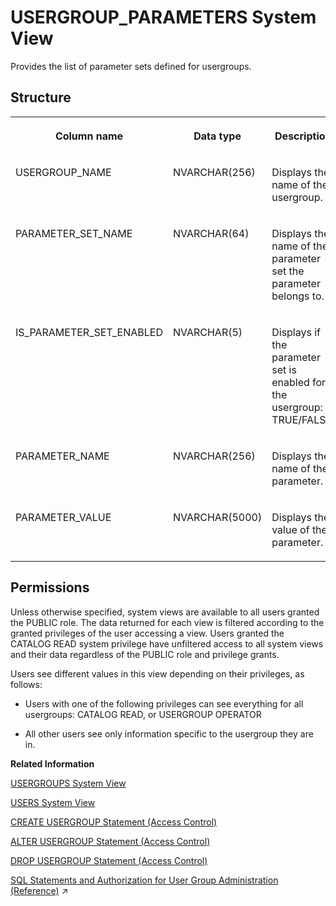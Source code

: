 <!-- loio365bd214980f44bc91d39ca5f0135a2e -->

# USERGROUP\_PARAMETERS System View

Provides the list of parameter sets defined for usergroups.



<a name="loio365bd214980f44bc91d39ca5f0135a2e___a_f_l__p_a_c_k_a_g_e_s_1struct_AFL_PACKAGES"/>

## Structure


<table>
<tr>
<th valign="top">

Column name

</th>
<th valign="top">

Data type

</th>
<th valign="top">

Description

</th>
</tr>
<tr>
<td valign="top">

USERGROUP\_NAME

</td>
<td valign="top">

NVARCHAR\(256\)

</td>
<td valign="top">

Displays the name of the usergroup.

</td>
</tr>
<tr>
<td valign="top">

PARAMETER\_SET\_NAME

</td>
<td valign="top">

NVARCHAR\(64\)

</td>
<td valign="top">

Displays the name of the parameter set the parameter belongs to.

</td>
</tr>
<tr>
<td valign="top">

IS\_PARAMETER\_SET\_ENABLED

</td>
<td valign="top">

NVARCHAR\(5\)

</td>
<td valign="top">

Displays if the parameter set is enabled for the usergroup: TRUE/FALSE.

</td>
</tr>
<tr>
<td valign="top">

PARAMETER\_NAME

</td>
<td valign="top">

NVARCHAR\(256\)

</td>
<td valign="top">

Displays the name of the parameter.

</td>
</tr>
<tr>
<td valign="top">

PARAMETER\_VALUE

</td>
<td valign="top">

NVARCHAR\(5000\)

</td>
<td valign="top">

Displays the value of the parameter.

</td>
</tr>
</table>



<a name="loio365bd214980f44bc91d39ca5f0135a2e__section_phz_dcb_x2b"/>

## Permissions

Unless otherwise specified, system views are available to all users granted the PUBLIC role. The data returned for each view is filtered according to the granted privileges of the user accessing a view. Users granted the CATALOG READ system privilege have unfiltered access to all system views and their data regardless of the PUBLIC role and privilege grants.

Users see different values in this view depending on their privileges, as follows:

-   Users with one of the following privileges can see everything for all usergroups: CATALOG READ, or USERGROUP OPERATOR

-   All other users see only information specific to the usergroup they are in.


**Related Information**  


[USERGROUPS System View](usergroups-system-view-ac342d0.md "Provides details on all user groups.")

[USERS System View](users-system-view-2102609.md "Lists all users.")

[CREATE USERGROUP Statement \(Access Control\)](../../010-SQL-Reference/012-SQL-Statements/create-usergroup-statement-access-control-9869125.md "Creates a usergroup.")

[ALTER USERGROUP Statement \(Access Control\)](../../010-SQL-Reference/012-SQL-Statements/alter-usergroup-statement-access-control-aa94ca8.md "Alters a usergroup.")

[DROP USERGROUP Statement \(Access Control\)](../../010-SQL-Reference/012-SQL-Statements/drop-usergroup-statement-access-control-6dc0ada.md "Removes a user group from the database.")

[SQL Statements and Authorization for User Group Administration (Reference)](https://help.sap.com/viewer/a1317de16a1e41a6b0ff81849d80713c/2024_3_QRC/en-US/bdc34546fcdf4d24b58b1235dda68ec8.html "Creating and configuring user groups requires different combinations of privileges.") :arrow_upper_right:

